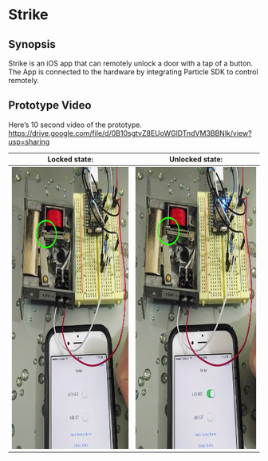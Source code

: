 # Strike


## Synopsis
Strike is an iOS app that can remotely unlock a door with a tap of a button. The App is connected to the hardware by integrating Particle SDK to control remotely.

## Prototype Video
Here’s 10 second video of the prototype. 
https://drive.google.com/file/d/0B10sgtvZ8EUoWGlDTndVM3BBNlk/view?usp=sharing

Locked state:              |  Unlocked state:
:-------------------------:|:-------------------------:
<img src="https://github.com/qwang216/Strike/blob/master/ImageFiles/Locked%20State.png" width="400" height="565">  |   <img src="https://github.com/qwang216/Strike/blob/master/ImageFiles/Unlocked%20State.png" width="400" height="565">
